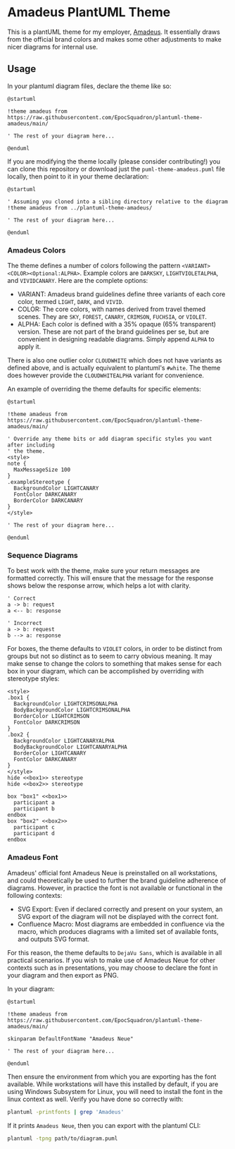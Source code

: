 # Amadeus PlantUML Theme

This is a plantUML theme for my employer, [Amadeus](https://amadeus.com).
It essentially draws from the official brand colors and makes some other
adjustments to make nicer diagrams for internal use.

## Usage

In your plantuml diagram files, declare the theme like so:

```puml
@startuml

!theme amadeus from https://raw.githubusercontent.com/EpocSquadron/plantuml-theme-amadeus/main/

' The rest of your diagram here...

@enduml
```

If you are modifying the theme locally (please consider contributing!) you can clone
this repository or download just the `puml-theme-amadeus.puml` file locally, then
point to it in your theme declaration:

```puml
@startuml

' Assuming you cloned into a sibling directory relative to the diagram
!theme amadeus from ../plantuml-theme-amadeus/

' The rest of your diagram here...

@enduml
```

### Amadeus Colors

The theme defines a number of colors following the pattern `<VARIANT><COLOR><Optional:ALPHA>`.
Example colors are `DARKSKY`, `LIGHTVIOLETALPHA`, and `VIVIDCANARY`. Here are the complete
options:

- VARIANT: Amadeus brand guidelines define three variants of each core color, termed
  `LIGHT`, `DARK`, and `VIVID`.
- COLOR: The core colors, with names derived from travel themed scenes. They are `SKY`,
  `FOREST`, `CANARY`, `CRIMSON`, `FUCHSIA`, or `VIOLET`.
- ALPHA: Each color is defined with a 35% opaque (65% transparent) version. These are not
  part of the brand guidelines per se, but are convenient in designing readable diagrams.
  Simply append `ALPHA` to apply it.

There is also one outlier color `CLOUDWHITE` which does not have variants as
defined above, and is actually equivalent to plantuml's `#white`. The theme does
however provide the `CLOUDWHITEALPHA` variant for convenience.

An example of overriding the theme defaults for specific elements:

```puml
@startuml

!theme amadeus from https://raw.githubusercontent.com/EpocSquadron/plantuml-theme-amadeus/main/

' Override any theme bits or add diagram specific styles you want after including
' the theme. 
<style>
note {
  MaxMessageSize 100
}
.exampleStereotype {
  BackgroundColor LIGHTCANARY
  FontColor DARKCANARY
  BorderColor DARKCANARY
}
</style>

' The rest of your diagram here...

@enduml
```

### Sequence Diagrams

To best work with the theme, make sure your return messages are formatted
correctly. This will ensure that the message for the response shows below the
response arrow, which helps a lot with clarity.

```puml
' Correct
a -> b: request
a <-- b: response

' Incorrect
a -> b: request
b --> a: response
```

For boxes, the theme defaults to `VIOLET` colors, in order to be distinct from
groups but not so distinct as to seem to carry obvious meaning. It may make
sense to change the colors to something that makes sense for each box in your
diagram, which can be accomplished by overriding with stereotype styles:

```puml
<style>
.box1 {
  BackgroundColor LIGHTCRIMSONALPHA
  BodyBackgroundColor LIGHTCRIMSONALPHA
  BorderColor LIGHTCRIMSON
  FontColor DARKCRIMSON
}
.box2 {
  BackgroundColor LIGHTCANARYALPHA
  BodyBackgroundColor LIGHTCANARYALPHA
  BorderColor LIGHTCANARY
  FontColor DARKCANARY
}
</style>
hide <<box1>> stereotype
hide <<box2>> stereotype

box "box1" <<box1>>
  participant a
  participant b
endbox
box "box2" <<box2>>
  participant c
  participant d
endbox
```

### Amadeus Font

Amadeus' official font Amadeus Neue is preinstalled on all workstations,
and could theoretically be used to further the brand guideline adherence of
diagrams. However, in practice the font is not available or functional in the
following contexts:

- SVG Export: Even if declared correctly and present on your system, an SVG
  export of the diagram will not be displayed with the correct font.
- Confluence Macro: Most diagrams are embedded in confluence via the macro,
  which produces diagrams with a limited set of available fonts, and outputs
  SVG format.

For this reason, the theme defaults to `DejaVu Sans`, which is available in all
practical scenarios. If you wish to make use of Amadeus Neue for other contexts
such as in presentations, you may choose to declare the font in your diagram and
then export as PNG.

In your diagram:

```
@startuml

!theme amadeus from https://raw.githubusercontent.com/EpocSquadron/plantuml-theme-amadeus/main/

skinparam DefaultFontName "Amadeus Neue"

' The rest of your diagram here...
  
@enduml
```

Then ensure the environment from which you are exporting has the font available.
While workstations will have this installed by default, if you are using Windows
Subsystem for Linux, you will need to install the font in the linux context
as well. Verify you have done so correctly with:

```sh
plantuml -printfonts | grep 'Amadeus'
```

If it prints `Amadeus Neue`, then you can export with the plantuml CLI:

```sh
plantuml -tpng path/to/diagram.puml
```

